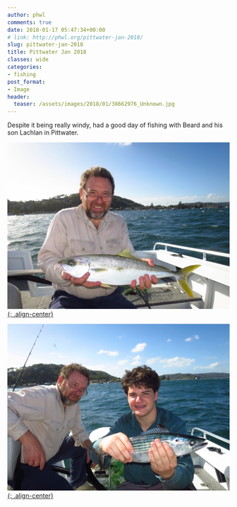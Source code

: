 ```yaml
---
author: phwl
comments: true
date: 2018-01-17 05:47:34+00:00
# link: http://phwl.org/pittwater-jan-2018/
slug: pittwater-jan-2018
title: Pittwater Jan 2018
classes: wide
categories:
- fishing
post_format:
- Image
header:
  teaser: /assets/images/2018/01/38662976_Unknown.jpg
---
```


Despite it being really windy, had a good day of fishing with Beard and his son Lachlan in Pittwater.

[![](/assets/images/2018/01/38662976_Unknown.jpg){: .align-center}](/assets/images/2018/01/38662976_Unknown.jpg)

<!-- more -->

[![](/assets/images/2018/01/38663008_Unknown.jpg){: .align-center}](/assets/images/2018/01/38663008_Unknown.jpg)
